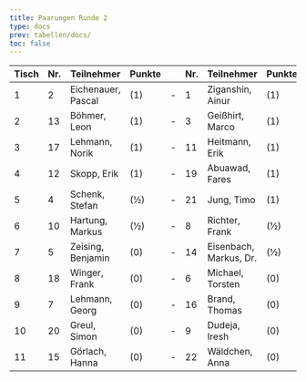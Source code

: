 ```yaml
---
title: Paarungen Runde 2
type: docs
prev: tabellen/docs/
toc: false
---
```


| Tisch | Nr. | Teilnehmer         | Punkte |     | Nr. | Teilnehmer             | Punkte | Ergebnis |
| ----- | --- | ------------------ | ------ | --- | --- | ---------------------- | ------ | -------- |
| 1     | 2   | Eichenauer, Pascal | (1)    | -   | 1   | Ziganshin, Ainur       | (1)    | ½ - ½    |
| 2     | 13  | Böhmer, Leon       | (1)    | -   | 3   | Geißhirt, Marco        | (1)    | 0 - 1    |
| 3     | 17  | Lehmann, Norik     | (1)    | -   | 11  | Heitmann, Erik         | (1)    | 0 - 1    |
| 4     | 12  | Skopp, Erik        | (1)    | -   | 19  | Abuawad, Fares         | (1)    | 1 - 0    |
| 5     | 4   | Schenk, Stefan     | (½)    | -   | 21  | Jung, Timo             | (1)    | 1 - 0    |
| 6     | 10  | Hartung, Markus    | (½)    | -   | 8   | Richter, Frank         | (½)    | 1 - 0    |
| 7     | 5   | Zeising, Benjamin  | (0)    | -   | 14  | Eisenbach, Markus, Dr. | (½)    | 1 - 0    |
| 8     | 18  | Winger, Frank      | (0)    | -   | 6   | Michael, Torsten       | (0)    | 0 - 1    |
| 9     | 7   | Lehmann, Georg     | (0)    | -   | 16  | Brand, Thomas          | (0)    | 1 - 0    |
| 10    | 20  | Greul, Simon       | (0)    | -   | 9   | Dudeja, Iresh          | (0)    | 0 - 1    |
| 11    | 15  | Görlach, Hanna     | (0)    | -   | 22  | Wäldchen, Anna         | (0)    | 1 - 0    |
